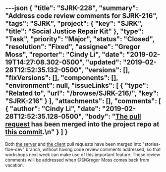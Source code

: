 ---json
{
  "title": "SJRK-228",
  "summary": "Address code review comments for SJRK-216",
  "tags": "SJRK",
  "project": {
    "key": "SJRK",
    "title": "Social Justice Repair Kit"
  },
  "type": "Task",
  "priority": "Major",
  "status": "Closed",
  "resolution": "Fixed",
  "assignee": "Gregor Moss",
  "reporter": "Cindy Li",
  "date": "2019-02-19T14:27:08.302-0500",
  "updated": "2019-02-28T12:52:35.132-0500",
  "versions": [],
  "fixVersions": [],
  "components": [],
  "environment": null,
  "issueLinks": [
    {
      "type": "Related to",
      "url": "/browse/SJRK-216/",
      "key": "SJRK-216"
    }
  ],
  "attachments": [],
  "comments": [
    {
      "author": "Cindy Li",
      "date": "2019-02-28T12:52:35.128-0500",
      "body": "[The pull request](https://github.com/fluid-project/sjrk-story-telling/pull/17) has been merged into the project repo at [this commit](https://github.com/fluid-project/sjrk-story-telling/commit/051d869ba5ecb88751de732948633d0afc2b0f0c).\n"
    }
  ]
}
---
Both [the server](https://github.com/fluid-project/sjrk-story-telling-server/pull/14) and [the client](https://github.com/fluid-project/sjrk-story-telling/pull/16) pull requests have been merged into "stories-floe-dev" branch, without having code review comments addressed, so that workshops next week can make use of this important feature. These review comments will be addressed when @@Gregor Moss comes back from vacation.

        